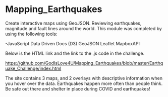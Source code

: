 # Mapping_Earthquakes
Create interactive maps using GeoJSON. Reviewing earthquakes, magnitude and fault lines around the world. This module was completed by using the following tools:

-JavaScript
Data Driven Docs (D3)
GeoJSON
Leaflet
MapboxAPI

Below is the HTML link and the link to the .js code in the challenge.

https://github.com/GodIsLove4U/Mapping_Earthquakes/blob/master/Earthquake_Challenge/index.html

The site contains 3 maps, and 2 overlays with descriptive information when you hover over the data. Earthquakes happen more often than people think. Be safe out there and shelter in place during COVID and earthquakes!
